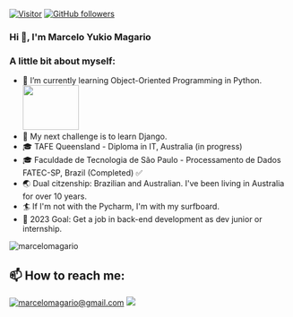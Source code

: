 

[![Visitor](https://visitor-badge.laobi.icu/badge?page_id=marcelomagario.marcelomagario)](https://github.com/marcelomagario) [![GitHub followers](https://img.shields.io/github/followers/marcelomagario.svg?style=social&label=Follow)](https://github.com/marcelomagario?tab=followers)

### Hi 👋, I'm Marcelo Yukio Magario 

### A little bit about myself:

- 🌱 I’m currently learning Object-Oriented Programming in Python. <img src="https://cdn.jsdelivr.net/gh/devicons/devicon/icons/python/python-original-wordmark.svg" width="100" height="80" />
- 🔭 My next challenge is to learn Django.
- 🎓 TAFE Queensland - Diploma in IT, Australia (in progress)
- 🎓 Faculdade de Tecnologia de São Paulo - Processamento de Dados FATEC-SP, Brazil (Completed) ✅
- 🌏 Dual citzenship: Brazilian and Australian. I've been living in Australia for over 10 years.
- 🏄 If I'm not with the Pycharm, I'm with my surfboard.
- 🎯 2023 Goal: Get a job in back-end development as dev junior or internship.  
<!--
**marcelomagario/marcelomagario** is a ✨ _special_ ✨ repository because its `README.md` (this file) appears on your GitHub profile.

Here are some ideas to get you started:

- 🔭 I’m currently working on ...
- 🌱 I’m currently learning ...
- 👯 I’m looking to collaborate on ...
- 🤔 I’m looking for help with ...
- 💬 Ask me about ...
- 📫 How to reach me: ...
- 😄 Pronouns: ...
- ⚡ Fun fact: ...
-->
<p><img src="https://github-readme-stats.vercel.app/api/top-langs?username=marcelomagario&show_icons=true&theme=dark&locale=en&layout=compact" alt="marcelomagario" /></p>

<p>
<h2>📫 How to reach me:</h2>

<a href="mailto:marcelomagario@gmail.com">![marcelomagario@gmail.com](https://img.shields.io/badge/Gmail-D14836?style=for-the-badge&logo=gmail&logoColor=white)</a>
[<img src="https://img.shields.io/badge/Instagram-E4405F?style=for-the-badge&logo=instagram&logoColor=white"/>](https://www.instagram.com/marcelomagario/)

<!-- <a href="https://www.linkedin.com/in/marcelomagario/">![LinkedIn](https://img.shields.io/badge/LinkedIn-0077B5?style=for-the-badge&logo=linkedin&logoColor=white)</a> -->
</p>
